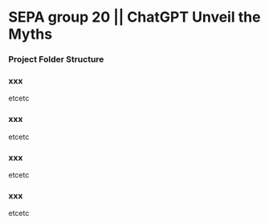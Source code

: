 # SEPA group 20 || ChatGPT Unveil the Myths
### Project Folder Structure

### xxx
etcetc
### xxx
etcetc
### xxx
etcetc
### xxx
etcetc

